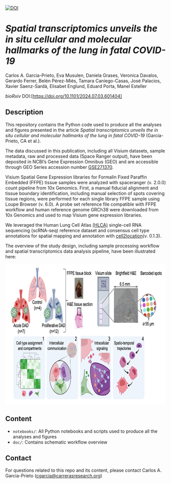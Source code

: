 [![DOI](https://badgen.net/static/bioRxiv/10.1101%2023.12.21.572330/red?.svg)](https://doi.org/10.1101/2024.07.03.601404)

# *Spatial transcriptomics unveils the in situ cellular and molecular hallmarks of the lung in fatal COVID-19*

Carlos A. Garcia-Prieto, Eva Musulen, Daniela Grases, Veronica Davalos, Gerardo Ferrer, Belén Pérez-Miés, Tamara Caniego-Casas, José Palacios, Xavier Saenz-Sardà, Elisabet Englund, Eduard Porta, Manel Esteller

*bioRxiv* DOI:[https://doi.org/10.1101/2024.07.03.601404]


## Description

This repository contains the Python code used to produce all the analyses and figures presented in the article *Spatial transcriptomics unveils the in situ cellular and molecular hallmarks of the lung in fatal COVID-19* (Garcia-Prieto, CA et al.).

The data discussed in this publication, including all Visium datasets, sample metadata, raw and processed data (Space Ranger output), have been deposited in NCBI’s Gene Expression Omnibus (GEO) and are accessible through GEO Series accession number [GSE271370](https://www.ncbi.nlm.nih.gov./geo/query/acc.cgi?acc=GSE271370). 

Visium Spatial Gene Expression libraries for Formalin Fixed Paraffin Embedded (FFPE) tissue samples were analyzed with spaceranger (v. 2.0.0) count pipeline from 10x Genomics. First, a manual fiducial alignment and tissue boundary identification, including manual selection of spots covering tissue regions, were performed for each single library FFPE sample using Loupe Browser (v. 6.0). A probe set reference file compatible with FFPE workflow and human reference genome GRCh38 were downloaded from 10x Genomics and used to map Visium gene expression libraries. 

We leveraged the Human Lung Cell Atlas [(HLCA)](https://doi.org/10.1038/s41591-023-02327-2) single-cell RNA sequencing (scRNA-seq) reference dataset and consensus cell type annotations for spatial mapping and annotation with [cell2location](https://cell2location.readthedocs.io/en/latest/)(v. 0.1.3).

The overview of the study design, including sample processing workflow and spatial transcriptomics data analysis pipeline, have been illustrated here: 


<p align="center"><img src="/doc/Graphical_abstract.png" height="440" width=800"></p>


## Content

* `notebooks/`: All Python notebooks and scripts used to produce all the analyses and figures   
* `doc/`: Contains schematic workflow overview

## Contact

For questions related to this repo and its content, please contact Carlos A. Garcia-Prieto (cgarcia@carrerasresearch.org)
